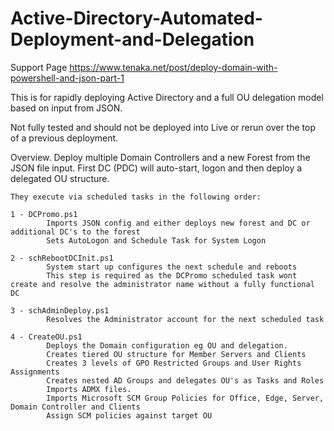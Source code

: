# Active-Directory-Automated-Deployment-and-Delegation

Support Page
https://www.tenaka.net/post/deploy-domain-with-powershell-and-json-part-1

This is for rapidly deploying Active Directory and a full OU delegation model based on input from JSON.

Not fully tested and should not be deployed into Live or rerun over the top of a previous deployment.

Overview.
    Deploy multiple Domain Controllers and a new Forest from the JSON file input.
    First DC (PDC) will auto-start, logon and then deploy a delegated OU structure.
    
    They execute via scheduled tasks in the following order:

    1 - DCPromo.ps1
            Imports JSON config and either deploys new forest and DC or additional DC's to the forest
            Sets AutoLogon and Schedule Task for System Logon

    2 - schRebootDCInit.ps1
            System start up configures the next schedule and reboots
            This step is required as the DCPromo scheduled task wont create and resolve the administrator name without a fully functional DC
            
    3 - schAdminDeploy.ps1
            Resolves the Administrator account for the next scheduled task

    4 - CreateOU.ps1
            Deploys the Domain configuration eg OU and delegation.
            Creates tiered OU structure for Member Servers and Clients
            Creates 3 levels of GPO Restricted Groups and User Rights Assignments
            Creates nested AD Groups and delegates OU's as Tasks and Roles
            Imports ADMX files.
            Imports Microsoft SCM Group Policies for Office, Edge, Server, Domain Controller and Clients
            Assign SCM policies against target OU
       
